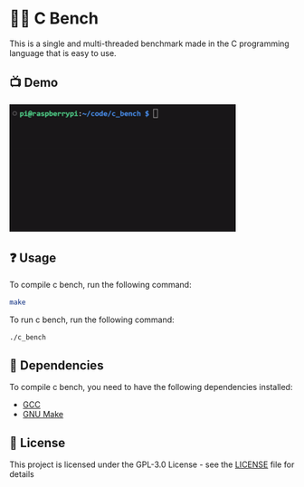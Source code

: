 # 🏃‍♂️ C Bench

This is a single and multi-threaded benchmark made in the C programming language that is easy to use.

## 📺 Demo
<img src="demo.gif" width="400px">

## ❓ Usage

To compile c bench, run the following command:

```bash
make
```

To run c bench, run the following command:

```bash
./c_bench
```

## 📜 Dependencies
To compile c bench, you need to have the following dependencies installed:

- [GCC](https://gcc.gnu.org/)
- [GNU Make](https://www.gnu.org/software/make/)

## 📝 License
This project is licensed under the GPL-3.0 License - see the [LICENSE](LICENCE) file for details
